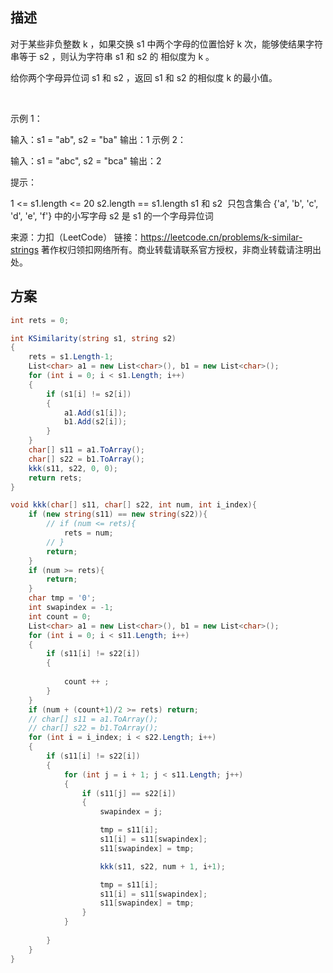 ## 描述 

对于某些非负整数 k ，如果交换 s1 中两个字母的位置恰好 k 次，能够使结果字符串等于 s2 ，则认为字符串 s1 和 s2 的 相似度为 k 。

给你两个字母异位词 s1 和 s2 ，返回 s1 和 s2 的相似度 k 的最小值。

 

示例 1：

输入：s1 = "ab", s2 = "ba"
输出：1
示例 2：

输入：s1 = "abc", s2 = "bca"
输出：2
 

提示：

1 <= s1.length <= 20
s2.length == s1.length
s1 和 s2  只包含集合 {'a', 'b', 'c', 'd', 'e', 'f'} 中的小写字母
s2 是 s1 的一个字母异位词

来源：力扣（LeetCode）
链接：https://leetcode.cn/problems/k-similar-strings
著作权归领扣网络所有。商业转载请联系官方授权，非商业转载请注明出处。

## 方案

```c#
int rets = 0;

int KSimilarity(string s1, string s2)
{
    rets = s1.Length-1;
    List<char> a1 = new List<char>(), b1 = new List<char>();
    for (int i = 0; i < s1.Length; i++)
    {
        if (s1[i] != s2[i])
        {
            a1.Add(s1[i]);
            b1.Add(s2[i]);
        }
    }
    char[] s11 = a1.ToArray();
    char[] s22 = b1.ToArray();
    kkk(s11, s22, 0, 0);
    return rets;
}

void kkk(char[] s11, char[] s22, int num, int i_index){
    if (new string(s11) == new string(s22)){
        // if (num <= rets){
            rets = num;
        // }
        return;
    }
    if (num >= rets){
        return;
    }
    char tmp = '0';
    int swapindex = -1;
    int count = 0;
    List<char> a1 = new List<char>(), b1 = new List<char>();
    for (int i = 0; i < s11.Length; i++)
    {
        if (s11[i] != s22[i])
        {
            
            count ++ ;
        }
    }
    if (num + (count+1)/2 >= rets) return;
    // char[] s11 = a1.ToArray();
    // char[] s22 = b1.ToArray();
    for (int i = i_index; i < s22.Length; i++)
    {
        if (s11[i] != s22[i])
        {
            for (int j = i + 1; j < s11.Length; j++)
            {
                if (s11[j] == s22[i])
                {
                    swapindex = j;

                    tmp = s11[i];
                    s11[i] = s11[swapindex];
                    s11[swapindex] = tmp;

                    kkk(s11, s22, num + 1, i+1);

                    tmp = s11[i];
                    s11[i] = s11[swapindex];
                    s11[swapindex] = tmp;
                }
            }
            
        }
    }
}
```